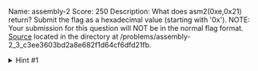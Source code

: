 Name: assembly-2
Score: 250
Description: What does asm2(0xe,0x21) return? Submit the flag as a hexadecimal value (starting with '0x'). NOTE: Your submission for this question will NOT be in the normal flag format. <a href='//2018shell1.picoctf.com/static/99d6d3fada6d4f1a63213f45922fd3dc/loop_asm_rev.S'>Source</a> located in the directory at /problems/assembly-2_3_c3ee3603bd2a8e682f1d64cf6dfd21fb.
<details><summary>Hint #1</summary>assembly <a href="https://www.tutorialspoint.com/assembly_programming/assembly_conditions.htm">conditions</a></details>